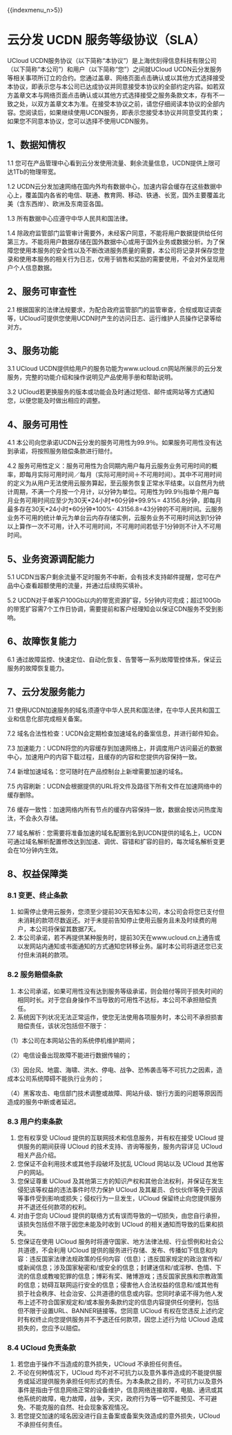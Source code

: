 {{indexmenu_n>5}}

# 云分发 UCDN 服务等级协议（SLA）

UCloud UCDN服务协议（以下简称“本协议”）是上海优刻得信息科技有限公司（以下简称“本公司”）和用户（以下简称“您”）之间就UCloud
UCDN云分发服务等相关事项所订立的合约。您通过盖章、网络页面点击确认或以其他方式选择接受本协议，即表示您与本公司已达成协议并同意接受本协议的全部约定内容。如若双方盖章文本与网络页面点击确认或以其他方式选择接受之服务条款文本，存有不一致之处，以双方盖章文本为准。在接受本协议之前，请您仔细阅读本协议的全部内容。您阅读后，如果继续使用UCDN服务，即表示您接受本协议并同意受其约束；如果您不同意本协议，您可以选择不使用UCDN服务。

## 1、数据知情权

1.1 您可在产品管理中心看到云分发使用流量、剩余流量信息，UCDN提供上限可达1Tb的物理带宽。

1.2
UCDN云分发加速网络在国内外均有数据中心，加速内容会缓存在这些数据中心上，覆盖国内各省的电信、联通、教育网、移动、铁通、长宽，国外主要覆盖北美（含东西岸）、欧洲及东南亚各国。

1.3 所有数据中心应遵守中华人民共和国法律。

1.4
除政府监管部门监管审计需要外，未经客户同意，不能将用户数据提供给任何第三方。不能将用户数据存储在国外数据中心或用于国外业务或数据分析。为了保障您使用本服务的安全性以及不断改进服务质量的需要，本公司将记录并保存您登录和使用本服务的相关行为日志，仅用于销售和奖励的需要使用，不会对外呈现用户个人信息数据。

## 2、服务可审查性

2.1
根据国家的法律法规要求，为配合政府监管部门的监管审查，合规或取证调查等，UCloud可提供您使用UCDN时产生的访问日志、运行维护人员操作记录等给对方。

## 3、服务功能

3.1 UCloud
UCDN提供给用户的服务功能为www.ucloud.cn网站所展示的云分发服务，完整的功能介绍和操作说明见产品使用手册和帮助说明。

3.2 UCloud若更换服务的版本或功能会及时通过短信、邮件或网站等方式通知您，以便您能及时做出相应的调整。

## 4、服务可用性

4.1 本公司向您承诺UCDN云分发的服务可用性为99.9％。如果服务可用性没有达到承诺，将按照服务赔偿条款进行赔付。

4.2
服务可用性定义：服务可用性为合同期内用户每月云服务业务可用时间的概率，即每月实际可用时间／每月（实际可用时间＋不可用时间）。其中不可用时间的定义为从用户无法使用云服务算起，至云服务恢复正常水平结束。以自然月为统计周期，不满一个月按一个月计，以分钟为单位。可用性为99.9％指单个用户每月业务可用时间应至少为30天\*24小时\*60分钟\*99.9%=
43156.8分钟，即每月最多存在30天\*24小时\*60分钟\*100%-
43156.8=43分钟的不可用时间。云服务业务不可用的统计单元为单台云内存存储实例，云服务业务不可用时间达到1分钟以上算作一次不可用，计入不可用时间，不可用时间若低于1分钟则不计入不可用时间。

## 5、业务资源调配能力

5.1 UCDN当客户剩余流量不足时服务不中断，会有技术支持邮件提醒，您可在产品中心查看超额使用的流量，并通过后续购买填补。

5.2
UCDN对于单客户100Gb以内的带宽资源扩容，5分钟内可完成；超过100Gb的带宽扩容需7个工作日协调，需要提前和客户经理知会以保证CDN服务不受到影响。

## 6、故障恢复能力

6.1 通过故障监控、快速定位、自动化恢复、告警等一系列故障管控体系，保证云服务的故障恢复能力。

## 7、云分发服务能力

7.1 使用UCDN加速服务的域名须遵守中华人民共和国法律，在中华人民共和国工业和信息化部完成相关备案。

7.2 域名合法性检查：UCDN会定期检查加速域名的备案信息，并进行邮件知会。

7.3 加速能力：UCDN将您的内容缓存到加速网络上，并调度用户访问最近的数据中心，加速用户的内容下载过程，且缓存的内容和您提供内容保持一致。

7.4 新增加速域名：您可随时在产品控制台上新增需要加速的域名。

7.5 内容刷新：UCDN会根据提供的URL将文件及路径下所有文件在加速网络中的缓存删除。

7.6 缓存一致性：加速网络内所有节点的缓存内容保持一致，数据会按访问热度淘汰，不会永久存储。

7.7
域名解析：您需要将准备加速的域名配置别名到UCDN提供的域名上，UCDN可通过域名解析配置修改达到加速、调优、容错和扩容的目的，每次域名解析变更会在10分钟内生效。

## 8、权益保障类

### 8.1 变更、终止条款

1.  如需停止使用云服务，您须至少提前30天告知本公司，本公司会将您已支付但未消耗的款项尽数返还。对于未提前告知停止使用云服务且未及时续费的用户，本公司将保留其数据7天。
2.  本公司承诺，若不再提供某种服务时，提前30天在www.ucloud.cn上通告或以发网站内通知或书面通知的方式通知您转移业务。届时本公司将退还您已支付但未消耗的款项。

### 8.2 服务赔偿条款

1.  本公司承诺，如果可用性没有达到服务等级承诺，则会赔付等同于损失时间的相同时长。对于您自身操作不当导致的可用性不达标，本公司不承担赔偿责任。
2.  系统因下列状况无法正常运作，使您无法使用各项服务时，本公司不承担损害赔偿责任，该状况包括但不限于：

（1）本公司在本网站公告的系统停机维护期间；

（2）电信设备出现故障不能进行数据传输的；

（3）因台风、地震、海啸、洪水、停电、战争、恐怖袭击等不可抗力之因素，造成本公司系统障碍不能执行业务的；

（4）黑客攻击、电信部门技术调整或故障、网站升级、银行方面的问题等原因而造成的服务中断或者延迟。

### 8.3 用户约束条款

1.  您有权享受 UCloud 提供的互联网技术和信息服务，并有权在接受 UCloud 提供服务的期间获得 UCloud
    的技术支持、咨询等服务，服务内容详见 UCloud 相关产品介绍。
2.  您保证不会利用技术或其他手段破坏及扰乱 UCloud 网站以及 UCloud 其他客户的网站。
3.  您保证尊重 UCloud 及其他第三方的知识产权和其他合法权利，并保证在发生侵犯该等权益的违法事件时尽力保护 UCloud
    及其雇员、合伙伙伴等免于因该等事件受到影响或损失；侵权行为一旦发生，UCloud
    保留终止向您提供服务并不退还任何款项的权利。
4.  对由于您向 UCloud 提供的联络方式有误而导致的一切损失，由您自行承担，该损失包括但不限于因您未能及时收到 UCloud
    的相关通知而导致的后果和损失。
5.  您保证在使用 UCloud 服务时将遵守国家、地方法律法规、行业惯例和社会公共道德，不会利用 UCloud
    提供的服务进行存储、发布、传播如下信息和内容：违反国家法律法规政策的任何内容（信息）；违反国家规定的政治宣传和/
    或新闻信息；涉及国家秘密和/或安全的信息；封建迷信和/或淫秽、色情、下流的信息或教唆犯罪的信息；博彩有奖、赌博游戏；违反国家民族和宗教政策的信息；妨碍互联网运行安全的信息；侵害他人合法权益的信息和/或其他有损于社会秩序、社会治安、公共道德的信息或内容。您同时承诺不得为他人发布上述不符合国家规定和/或本服务条款约定的信息内容提供任何便利，包括但不限于设置URL、BANNER链接等。您同意
    UCloud 有权在您违反上述约定时有权终止向您提供服务并不予退还任何款项，因您上述行为给 UCloud 造成损失的，您应予以赔偿。

### 8.4 UCloud 免责条款

1.  若您由于操作不当造成的意外损失，UCloud 不承担任何责任。
2.  不论在何种情况下，UCloud
    均不对不可抗力以及意外事件造成的不能提供服务或延迟提供服务承担任何形式的责任。为本条款之目的，不可抗力以及意外事件是指由于信息网络正常的设备维护，信息网络连接故障，电脑、通讯或其他系统的故障，电力故障，战争，天灾，政府行为等一切不能预见、不可避免、不能克服的自然、社会现象客观情况。
3.  若您提交加速的域名因没进行自主备案或备案失效造成的意外损失，UCloud不承担任何责任。
